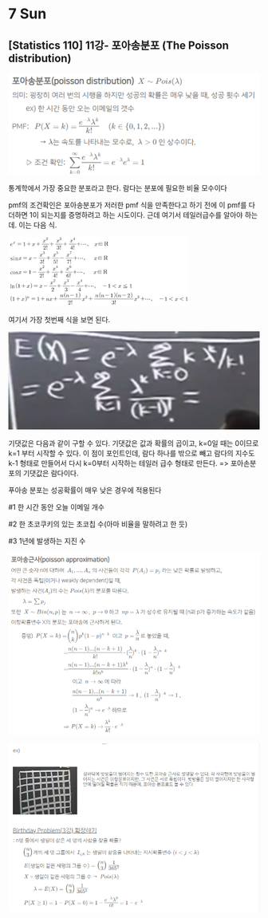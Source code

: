 # 7 Sun

## \[Statistics 110\] 11강- 포아송분포 \(The Poisson distribution\)

![](../../.gitbook/assets/image%20%28353%29.png)

통계학에서 가장 중요한 분포라고 한다. 람다는 분포에 필요한 비율 모수이다

pmf의 조건확인은 포아송분포가 저러한 pmf 식을 만족한다고 하기 전에 이 pmf를 다 더하면 1이 되는지를 증명하려고 하는 시도이다. 근데 여기서 테일러급수를 알아야 하는데. 이는 다음 식.

![](../../.gitbook/assets/image%20%28351%29.png)

여기서 가장 첫번째 식을 보면 된다.

![](../../.gitbook/assets/image%20%28350%29.png)

기댓값은 다음과 같이 구할 수 있다. 기댓값은 값과 확률의 곱이고, k=0일 때는 0이므로 k=1 부터 시작할 수 있다. 이 점이 포인트인데, 람다 하나를 밖으로 빼고 람다의 지수도 k-1 형태로 만들어서 다시 k=0부터 시작하는 테일러 급수 형태로 만든다. =&gt; 포아손분포의 기댓값은 람다이다.

푸아송 분포는 성공확률이 매우 낮은 경우에 적용된다

\#1 한 시간 동안 오늘 이메일 개수

\#2 한 초코쿠키의 있는 초코칩 수\(아마 비율을 말하려고 한 듯\)

\#3 1년에 발생하는 지진 수

![](../../.gitbook/assets/image%20%28352%29.png)

![](../../.gitbook/assets/image%20%28349%29.png)






